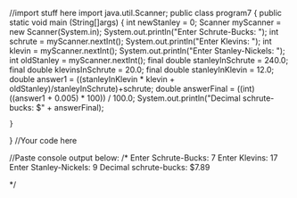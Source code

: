 //import stuff here
import java.util.Scanner; 
public class program7 {
    public static void main (String[]args) {
        int newStanley = 0; 
        Scanner myScanner = new Scanner(System.in); 
        System.out.println("Enter Schrute-Bucks: "); 
        int schrute = myScanner.nextInt(); 
        System.out.println("Enter Klevins: "); 
        int klevin = myScanner.nextInt(); 
        System.out.println("Enter Stanley-Nickels: "); 
        int oldStanley = myScanner.nextInt(); 
        final double stanleyInSchrute = 240.0;
        final double klevinsInSchrute = 20.0; 
        final double stanleyInKlevin = 12.0; 
        double answer1 = ((stanleyInKlevin * klevin + oldStanley)/stanleyInSchrute)+schrute;
        double answerFinal = ((int)((answer1 + 0.005) * 100)) / 100.0;
        System.out.println("Decimal schrute-bucks: $" + answerFinal);
        
    }
}
//Your code here

//Paste console output below:
/*
Enter Schrute-Bucks: 
7
Enter Klevins: 
17
Enter Stanley-Nickels: 
9
Decimal schrute-bucks: $7.89

*/
